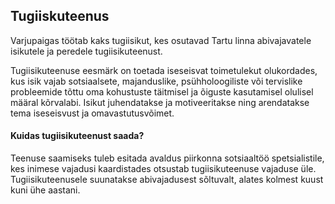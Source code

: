 ## Tugiiskuteenus
Varjupaigas töötab kaks tugiisikut, kes osutavad Tartu linna abivajavatele
isikutele ja peredele tugiisikuteenust.

Tugiisikuteenuse eesmärk on toetada iseseisvat toimetulekut olukordades, kus isik
vajab sotsiaalsete, majanduslike, psühholoogiliste või tervislike probleemide
tõttu oma kohustuste täitmisel ja õiguste kasutamisel olulisel määral kõrvalabi.
Isikut juhendatakse ja motiveeritakse ning arendatakse tema iseseisvust ja
omavastutusvõimet.

#### Kuidas tugiisikuteenust saada?
Teenuse saamiseks tuleb esitada avaldus piirkonna sotsiaaltöö spetsialistile,
kes inimese vajadusi kaardistades otsustab tugiisikuteenuse vajaduse üle.
Tugiisikuteenusele suunatakse abivajadusest sõltuvalt, alates kolmest kuust
kuni ühe aastani.
